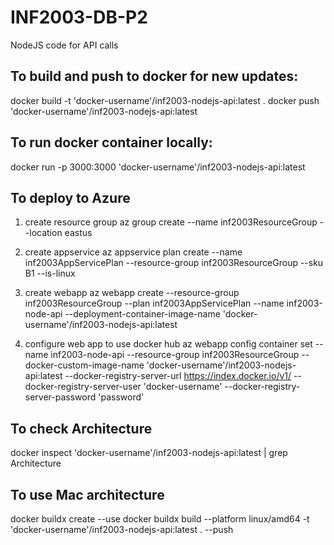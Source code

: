 # INF2003-DB-P2
NodeJS code for API calls

## To build and push to docker for new updates:
docker build -t 'docker-username'/inf2003-nodejs-api:latest .
docker push 'docker-username'/inf2003-nodejs-api:latest

## To run docker container locally:
docker run -p 3000:3000 'docker-username'/inf2003-nodejs-api:latest

## To deploy to Azure
1. create resource group
 az group create --name inf2003ResourceGroup --location eastus

2. create appservice
 az appservice plan create --name inf2003AppServicePlan --resource-group inf2003ResourceGroup --sku B1 --is-linux

3.  create webapp
 az webapp create --resource-group inf2003ResourceGroup --plan inf2003AppServicePlan --name inf2003-node-api --deployment-container-image-name 'docker-username'/inf2003-nodejs-api:latest                                                                       
4. configure web app to use docker hub
 az webapp config container set --name inf2003-node-api --resource-group inf2003ResourceGroup --docker-custom-image-name 'docker-username'/inf2003-nodejs-api:latest --docker-registry-server-url https://index.docker.io/v1/ --docker-registry-server-user 'docker-username' --docker-registry-server-password 'password'

## To check Architecture
docker inspect 'docker-username'/inf2003-nodejs-api:latest | grep Architecture

## To use Mac architecture
docker buildx create --use
docker buildx build --platform linux/amd64 -t 'docker-username'/inf2003-nodejs-api:latest . --push
